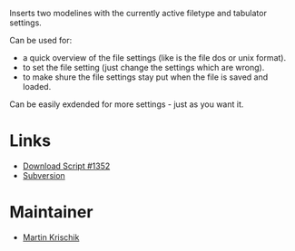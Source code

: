 Inserts two modelines with the currently active filetype and tabulator settings.

Can be used for:

  * a quick overview of the file settings (like is the file dos or unix format).
  * to set the file setting (just change the settings which are wrong).
  * to make shure the file settings stay put when the file is saved and loaded.

Can be easily exdended for more settings - just as you want it.

# Links #

  * [Download Script #1352](http://www.vim.org/scripts/script.php?script_id=1352)
  * [Subversion](http://vim-scripts.googlecode.com/svn/trunk/1352%20Modelines%20Bundle/)

# Maintainer #

  * [Martin Krischik](http://www.vim.org/account/profile.php?user_id=7818)